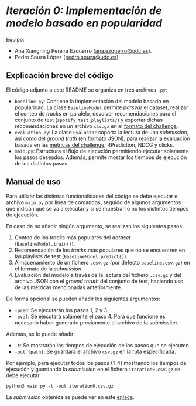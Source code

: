 # *Iteración 0: Implementación de modelo basado en popularidad*

Equipo:
- Ana Xiangning Pereira Ezquerro ([ana.ezquerro@udc.es](mailto:ana.ezquerro@udc.es)).
- Pedro Souza López ([pedro.souza@udc.es](mailto:pedro.souza@udc.es)).

## Explicación breve del código 

El código adjunto a este README se organiza en tres archivos `.py`:

- `baseline.py`: Contiene la implementación del modelo basado en popularidad. La clase
 `BaselineModel` permite _parsear_ el dataset, realizar el conteo de _tracks_ en paralelo,
devolver recomendaciones para el conjunto de test (`spotify_test_playlists/`) y 
exportar dichas recomendaciones en un archivo `csv.gz` en el 
[formato del challenge](https://www.aicrowd.com/challenges/spotify-million-playlist-dataset-challenge#submission-format).
- `evaluation.py`: La clase `Evaluator` soporta la lectura de una _submission_, así como
del _ground truth_ (en formato JSON), para realizar la evaluación basada en las 
[métricas del challenge](https://www.aicrowd.com/challenges/spotify-million-playlist-dataset-challenge#evaluation);
RPrediction, NDCG y clicks.
- `main.py`: Estructura el flujo de ejecución permitiendo ejecutar solamente los pasos deseados.
Además, permite mostar los tiempos de ejecución de los distintos pasos.

## Manual de uso

Para utilizar las distintas funcionalidades del código se debe ejecutar el archivo `main.py`
 por línea de comandos, seguido de algunos argumentos que indican qué se va a 
 ejecutar y si se muestran o no los distintos tiempos de ejecución. 

En caso de no añadir ningún argumento, se realizan los siguientes pasos:

1. Conteo de los _tracks_ más populares del _dataset_ (`BaselineModel.train()`).
2. Recomendación de los _tracks_ más populares que no se encuentren en las playlists de test
   (`BaselineModel.predict()`).
3. Almacenamiento de un fichero `.csv.gz` (por defecto `baseline.csv.gz`) en el formato de la _submission_.
4. Evaluación del modelo a través de la lectura del fichero `.csv.gz` y del archivo JSON con el _ground thruth_ del 
conjunto de test, haciendo uso de las métricas mencionadas anteriormente.

De forma opcional se pueden añadir los siguientes argumentos:

- `-pred`: Se ejecutarán los pasos 1, 2 y 3.
- `-eval`: Se ejecutará solamente el paso 4. Para que funcione es necesario haber generado previamente el archivo de la _submission_.

Además, se le puede añadir:

- `-t`: Se mostrarán los tiempos de ejecución de los pasos que se ejecuten.
- `-out {path}`: Se guardará el archivo `csv.gz` en la ruta especificada.

Por ejemplo, para ejecutar todos los pasos (1-4) mostrando los tiempos de ejecución y guardando la _submission_ en 
el fichero `iteration0.csv.gz` se debe ejecutar:

```
python3 main.py -t -out iteration0.csv.gz
```

La _submission_ obtenida se puede ver en este [enlace](https://udcgal-my.sharepoint.com/:u:/g/personal/ana_ezquerro_udc_es/EUYWqMoKcGlIpx-o6tkxUA0BVpkF2U9Mv1RLyz8CsMR9Eg?e=bTqvuL). 